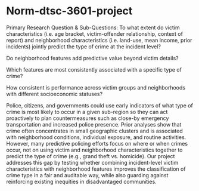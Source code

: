 # Norm-dtsc-3601-project
Primary Research Question & Sub-Questions:
To what extent do victim characteristics (i.e. age bracket, victim-offender relationship, context of report) and neighborhood characteristics (i.e. land-use, mean income, prior incidents) jointly predict the type of crime at the incident level?

Do neighborhood features add predictive value beyond victim details?

Which features are most consistently associated with a specific type of crime?

How consistent is performance across victim groups and neighborhoods with different socioeconomic statuses?

Police, citizens, and governments could use early indicators of what type of crime is most likely to occur in a given sub-region so they can act proactively to plan countermeasures such as close-by emergency transportation and increased police presence. Prior analyses show that crime often concentrates in small geographic clusters and is associated with neighborhood conditions, individual exposure, and routine activities. However, many predictive policing efforts focus on where or when crimes occur, not on using victim and neighborhood characteristics together to predict the type of crime (e.g., grand theft vs. homicide). Our project addresses this gap by testing whether combining incident-level victim characteristics with neighborhood features improves the classification of crime type in a fair and auditable way, while also guarding against reinforcing existing inequities in disadvantaged communities.
